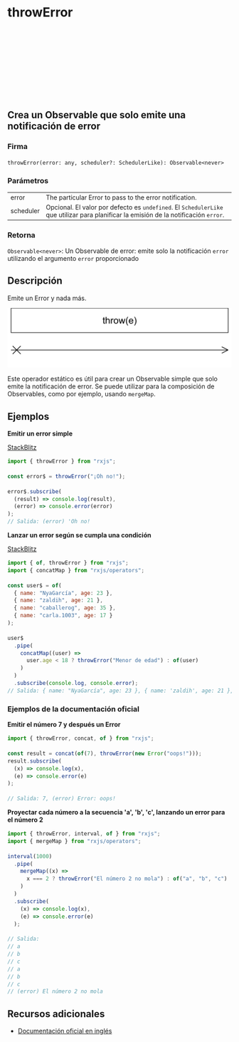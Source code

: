 <div class="page-heading">

# throwError

<a target="_blank" href="https://github.com/ReactiveX/rxjs/blob/master/src/internal/observable/throwError.ts">
<svg>
  <use xlink:href="/assets/icons/github.svg#github"></use>
</svg>
</a>
</div>

<h2 class="subtitle"> Crea un Observable que solo emite una notificación de error
</h2>

### Firma

`throwError(error: any, scheduler?: SchedulerLike): Observable<never>`

### Parámetros

<table>
<tr><td>error</td><td>The particular Error to pass to the error notification.</td></tr>
<tr><td>scheduler</td><td>Opcional. El valor por defecto es <code>undefined</code>.
El <code>SchedulerLike</code> que utilizar para planificar la emisión de la notificación <code>error</code>.</td></tr>

</table>

### Retorna

`Observable<never>`: Un Observable de error: emite solo la notificación `error` utilizando el argumento `error` proporcionado

## Descripción

Emite un Error y nada más.

<img src="assets/images/marble-diagrams/creation/throwError.png" alt="Diagrama de canicas de throw">

Este operador estático es útil para crear un Observable simple que solo emite la notificación de error. Se puede utilizar para la composición de Observables, como por ejemplo, usando `mergeMap`.

## Ejemplos

**Emitir un error simple**

<a target="_blank" href="https://stackblitz.com/edit/docu-rxjs-throwerror?file=index.ts">StackBlitz</a>

```javascript
import { throwError } from "rxjs";

const error$ = throwError("¡Oh no!");

error$.subscribe(
  (result) => console.log(result),
  (error) => console.error(error)
);
// Salida: (error) 'Oh no!
```

**Lanzar un error según se cumpla una condición**

<a target="_blank" href="https://stackblitz.com/edit/docu-rxjs-throwerror-2?file=index.ts">StackBlitz</a>

```javascript
import { of, throwError } from "rxjs";
import { concatMap } from "rxjs/operators";

const user$ = of(
  { name: "NyaGarcía", age: 23 },
  { name: "zaldih", age: 21 },
  { name: "caballerog", age: 35 },
  { name: "carla.1003", age: 17 }
);

user$
  .pipe(
    concatMap((user) =>
      user.age < 18 ? throwError("Menor de edad") : of(user)
    )
  )
  .subscribe(console.log, console.error);
// Salida: { name: "NyaGarcía", age: 23 }, { name: 'zaldih', age: 21 }, { name: "caballerog", age: 35 }, (error) Menor de edad
```

### Ejemplos de la documentación oficial

**Emitir el número 7 y después un Error**

```javascript
import { throwError, concat, of } from "rxjs";

const result = concat(of(7), throwError(new Error("oops!")));
result.subscribe(
  (x) => console.log(x),
  (e) => console.error(e)
);

// Salida: 7, (error) Error: oops!
```

**Proyectar cada número a la secuencia 'a', 'b', 'c', lanzando un error para el número 2**

```javascript
import { throwError, interval, of } from "rxjs";
import { mergeMap } from "rxjs/operators";

interval(1000)
  .pipe(
    mergeMap((x) =>
      x === 2 ? throwError("El número 2 no mola") : of("a", "b", "c")
    )
  )
  .subscribe(
    (x) => console.log(x),
    (e) => console.error(e)
  );

// Salida:
// a
// b
// c
// a
// b
// c
// (error) El número 2 no mola
```

## Recursos adicionales

- [Documentación oficial en inglés](https://rxjs-dev.firebaseapp.com/api/index/function/throwError)
